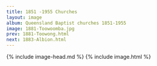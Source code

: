 ```yaml
---
title: 1851 -1955 Churches
layout: image
album: Queensland Baptist churches 1851-1955
image: 1881-Toowoomba.jpg
prev: 1881-Toowong.html
next: 1883-Albion.html
---
```

 {% include image-head.md %}
{% include image.html %}